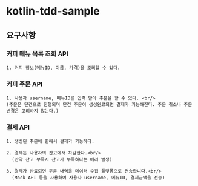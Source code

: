 # kotlin-tdd-sample

## 요구사항

### 커피 메뉴 목록 조회 API
    1. 커피 정보(메뉴ID, 이름, 가격)을 조회할 수 있다.

### 커피 주문 API
    1. 사용자 username, 메뉴ID를 입력 받아 주문을 할 수 있다. <br/>
    (주문은 단건으로 진행되며 단건 주문이 생성완료되면 결제가 가능해진다. 주문 취소나 주문 변경은 고려하지 않는다.)

### 결제 API
    1. 생성된 주문에 한해서 결제가 가능하다.

    2. 결제는 사용자의 잔고에서 차감한다.<br/>
      (만약 잔고 부족시 잔고가 부족하다는 에러 발생)

    3. 결제가 완료되면 주문 내역을 데이터 수집 플랫폼으로 전송합니다.<br/>
      (Mock API 등을 사용하여 사용자 username, 메뉴ID, 결제금액을 전송)